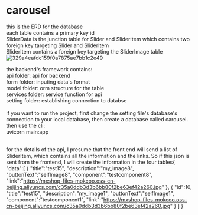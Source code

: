 # carousel
this is the ERD for the database <br/>
each table contains a primary key id<br/>
SliderData is the junction table for Slider and SliderItem which contains two foreign key targeting Slider and SliderItem<br/>
SliderItem contains a foreign key targeting the SliderImage table<br/>
![329a4eafdc159f0a7875ae7bb1c2e49](https://github.com/mokcoo/carousel/assets/69970162/fd7f5f97-80f3-4064-b30c-cc82ca93929d)

the backend's framework contains:<br/>
api folder: api for backend<br/>
form folder: inputing data's format<br/>
model folder: orm structure for the table<br/>
services folder: service function for api<br/>
setting folder: establishing connection to databse<br/><br/>
if you want to run the project, first change the setting file's database's connection to your local database, then create a database called carousel.<br/>
then use the cli:<br/>
uvicorn main:app<br/><br/>

for the details of the api, I presume that the front end will send a list of SliderItem, which contains all the information and the links. So if this json is sent from the frontend, I will create the information in the four tables{
    "data":[
        {
            "title":"test15",
            "description":"my_image8",
            "buttonText":"selfImage8",
            "component":"testcomponent8",
            "link":"https://mxshop-files-mokcoo.oss-cn-beijing.aliyuncs.com/c35a0ddb3d3b6bb80f2be63ef42a260.jpg"
        },
        {
            "id":10,
            "title":"test15",
            "description":"my_image1",
            "buttonText":"selfImage1",
            "component":"testcomponent1",
            "link":"https://mxshop-files-mokcoo.oss-cn-beijing.aliyuncs.com/c35a0ddb3d3b6bb80f2be63ef42a260.jpg"
        }
    ]
}
